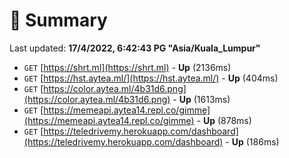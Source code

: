 # 📖 Summary
Last updated: **17/4/2022, 6:42:43 PG "Asia/Kuala_Lumpur"**

- `GET` [https://shrt.ml](https://shrt.ml) - **Up** (2136ms)
- `GET` [https://hst.aytea.ml/](https://hst.aytea.ml/) - **Up** (404ms)
- `GET` [https://color.aytea.ml/4b31d6.png](https://color.aytea.ml/4b31d6.png) - **Up** (1613ms)
- `GET` [https://memeapi.aytea14.repl.co/gimme](https://memeapi.aytea14.repl.co/gimme) - **Up** (878ms)
- `GET` [https://teledrivemy.herokuapp.com/dashboard](https://teledrivemy.herokuapp.com/dashboard) - **Up** (186ms)
